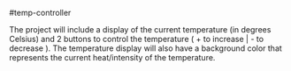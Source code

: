#temp-controller

The project will include a display of the current temperature (in degrees Celsius) and 2 buttons to control the temperature ( + to increase | - to decrease ). The temperature display will also have a background color that represents the current heat/intensity of the temperature.